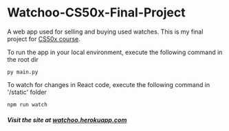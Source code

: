 # Watchoo-CS50x-Final-Project

A web app used for selling and buying used watches. This is my final project for [CS50x course](https://cs50.harvard.edu/x/2020/).

To run the app in your local environment, execute the following command in the root dir
```
py main.py
```

To watch for changes in React code, execute the following command in '/static' folder
```
npm run watch
```

##### Visit the site at [watchoo.herokuapp.com](https://watchoo.herokuapp.com/)
